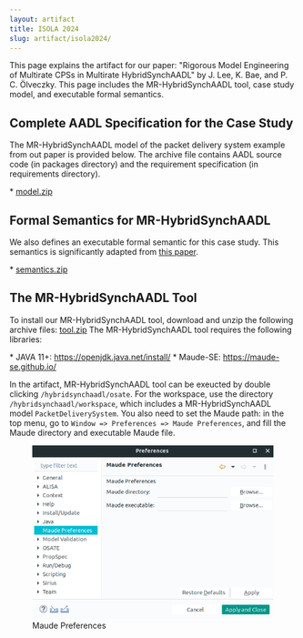 ```yaml
---
layout: artifact
title: ISOLA 2024
slug: artifact/isola2024/
---
```

<p>
This page explains the artifact for our paper: 
"Rigorous Model Engineering of Multirate CPSs in Multirate HybridSynchAADL"
by J. Lee, K.  Bae, and P. C. Ölveczky. This page includes the 
MR-HybridSynchAADL tool, case study model, and executable formal semantics.
</p>

## Complete AADL Specification for the Case Study ##
<p>
The MR-HybridSynchAADL model of the packet delivery system example from out paper
is provided below. The archive file contains AADL source code (in packages
directory) and the requirement specification (in requirements directory).
</p>
* <a href="https://github.com/hybridsynchaadl/hybridsynchaadl.github.io.git">model.zip</a>

## Formal Semantics for MR-HybridSynchAADL ##
<p>
We also defines an executable formal semantic for this case study. This
semantics is significantly adapted from <a href="https://hybridsynchaadl.github.io/artifact/isola2022/sttt-paper.pdf">this paper</a>.
</p>
* <a href="https://www.dropbox.com/scl/fi/n82su1xdsbjij3fncqano/semantics.zip?rlkey=1jfwqrslk1fyhyfvubz3vv6k9&st=l3t78qho&dl=0">semantics.zip</a> 

<h2>The MR-HybridSynchAADL Tool</h2>
<p>
To install our MR-HybridSynchAADL tool, download and unzip the following archive files:
<a href="https://www.dropbox.com/sh/rqhw6v8zgyxso84/AADPsfTjIGR8gFxClVxtIRKja?dl=0">tool.zip</a>
The MR-HybridSynchAADL tool requires the following libraries:
</p>
* JAVA 11+: <a href="https://openjdk.java.net/install/">https://openjdk.java.net/install/</a>
* Maude-SE: <a href="https://maude-se.github.io/">https://maude-se.github.io/</a>
<p>
In the artifact, MR-HybridSynchAADL tool can be exeucted by double clicking 
<code>/hybridsynchaadl/osate</code>. For the workspace, use the directory
<code>/hybridsynchaadl/workspace</code>, which includes a MR-HybridSynchAADL model
<code>PacketDeliverySystem</code>. You also need to set the Maude path: in the top menu, go to
<code>Window => Preferences => Maude Preferences</code>, and fill the Maude directory and
executable Maude file.
</p>

<figure>
<img src="../../images/maude_preferences.png" max-width="40%" height="auto">
<figcaption style="font-size: 14px">Maude Preferences</figcaption>
</figure>

<br />
<br />
